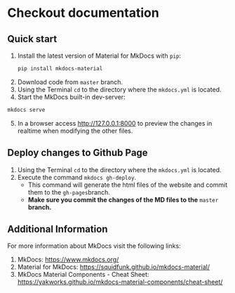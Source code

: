 #	Checkout documentation

## Quick start

1.	Install the latest version of Material for MkDocs with ```pip```:
	``` sh
	pip install mkdocs-material
	```
2.	Download code from ```master``` branch.
3.	Using the Terminal ```cd``` to the directory where the ```mkdocs.yml``` is located.
4.	Start the MkDocs built-in dev-server:
``` sh
mkdocs serve
```
5.	In a browser access http://127.0.0.1:8000 to preview the changes in realtime when modifying the other files.

## Deploy changes to Github Page

1.	Using the Terminal ```cd``` to the directory where the ```mkdocs.yml``` is located.
2.	Execute the command ```mkdocs gh-deploy```.
	*	This command will generate the html files of the website and commit them to the ```gh-pages```branch.
	*	**Make sure you commit the changes of the MD files to the** ```master``` **branch.**

## Additional Information

For more information about MkDocs visit the following links:

1.	MkDocs: https://www.mkdocs.org/
2.	Material for MkDocs: https://squidfunk.github.io/mkdocs-material/
3.	MkDocs Material Components - Cheat Sheet: https://yakworks.github.io/mkdocs-material-components/cheat-sheet/